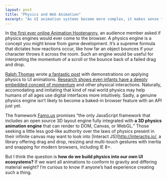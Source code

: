 ```yaml
---
layout: post
title: "Physics and Web Animation"
excerpt: "As UI animation systems become more complex, it makes sense to want them to conform to a physics engine."
---
```

In [the first ever online Animation Hootenanny](https://www.youtube.com/watch?v=mn7BWXtDM2c), an audience member asked if physics engines would ever come to the browser. A physics engine is a concept you might know from game development. It’s a supreme formula that dictates how reactions occur, like how far an object bounces if your character throws it across the room. Such an engine would be useful for interpreting the momentum of a scroll or the bounce back of a failed drag and drop.

[Ralph Thomas](https://twitter.com/i_am_ralpht) wrote [a fantastic post](http://iamralpht.github.io/physics/) with demonstrations on applying physics to UI animations. [Research shows even infants have a deeply embedded concept of momentum](http://munews.missouri.edu/news-releases/2012/0124-babies-are-born-with-%E2%80%9Cintuitive-physics%E2%80%9D-knowledge-says-mu-researcher/) and other physical interactions. Naturally, accomodating and imitating that kind of real world physics may help humans of all ages use digital interfaces more intuitively. Sadly, a genuine physics engine isn’t likely to become a baked-in browser feature with an API just yet.

The framework [Famo.us](https://famo.us/) promises “the only JavaScript framework that includes an open source 3D layout engine fully integrated with __a 3D physics animation engine__ that can render to DOM, Canvas, or WebGL.” Those seeking a little less god-like authority over the laws of physics present in their infinite canvas may want to look into [Interact JS](http://interactjs.io/, a library offering drag and drop, resizing and multi-touch gestures with inertia and snapping for modern browsers, including IE 8+.

But I think the question is __how do we build physics into our own UI ecosystems?__ If we want all animations to conform to gravity and differing material weight? I’m curious to know if anyone’s had experience creating such a thing.